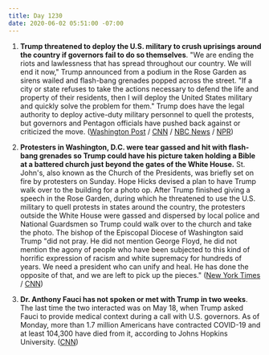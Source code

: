 ```yaml
---
title: Day 1230
date: 2020-06-02 05:51:00 -07:00
---
```


1. **Trump threatened to deploy the U.S. military to crush uprisings around the country if governors fail to do so themselves**. "We are ending the riots and lawlessness that has spread throughout our country. We will end it now," Trump announced from a podium in the Rose Garden as sirens wailed and flash-bang grenades popped across the street. "If a city or state refuses to take the actions necessary to defend the life and property of their residents, then I will deploy the United States military and quickly solve the problem for them." Trump does have the legal authority to deploy active-duty military personnel to quell the protests, but governors and Pentagon officials have pushed back against or criticized the move. ([Washington Post](https://www.washingtonpost.com/national-security/can-trump-use-military-to-stop-protests-insurrection-act/2020/06/01/c3724380-a46b-11ea-b473-04905b1af82b_story.html) / [CNN](https://www.cnn.com/2020/06/01/politics/troops-deploying-washington-dc/index.html) / [NBC News](https://www.nbcnews.com/politics/white-house/trump-considering-move-invoke-insurrection-act-n1221326) / [NPR](https://www.npr.org/2020/06/02/867565338/governors-push-back-on-trumps-threat-to-deploy-federal-troops-to-quell-unrest))

2. **Protesters in Washington, D.C. were tear gassed and hit with flash-bang grenades so Trump could have his picture taken holding a Bible at a battered church just beyond the gates of the White House.** St. John's, also known as the Church of the Presidents, was briefly set on fire by protesters on Sunday. Hope Hicks devised a plan to have Trump walk over to the building for a photo op. After Trump finished giving a speech in the Rose Garden, during which he threatened to use the U.S. military to quell protests in states around the country, the protesters outside the White House were gassed and dispersed by local police and National Guardsmen so Trump could walk over to the church and take the photo. The bishop of the Episcopal Diocese of Washington said Trump "did not pray. He did not mention George Floyd, he did not mention the agony of people who have been subjected to this kind of horrific expression of racism and white supremacy for hundreds of years. We need a president who can unify and heal. He has done the opposite of that, and we are left to pick up the pieces." ([New York Times](http://) / [CNN](https://www.cnn.com/2020/06/01/politics/cnntv-bishop-trump-photo-op/index.html))

3. **Dr. Anthony Fauci has not spoken or met with Trump in two weeks**. The last time the two interacted was on May 18, when Trump asked Fauci to provide medical context during a call with U.S. governors. As of Monday, more than 1.7 million Americans have contracted COVID-19 and at least 104,300 have died from it, according to Johns Hopkins University. ([CNN](https://www.cnn.com/2020/06/01/politics/fauci-trump-two-weeks/index.html))